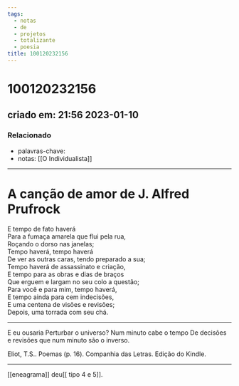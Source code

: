 ```yaml
---
tags:
  - notas
  - de
  - projetos
  - totalizante
  - poesia
title: 100120232156
---
```


# 100120232156

## criado em: 21:56 2023-01-10

### Relacionado

- palavras-chave: 
- notas: [[O Individualista]]
---

# A canção de amor de J. Alfred Prufrock

E tempo de fato haverá  
Para a fumaça amarela que flui pela rua,  
Roçando o dorso nas janelas;  
Tempo haverá, tempo haverá  
De ver as outras caras, tendo preparado a sua;  
Tempo haverá de assassinato e criação,  
E tempo para as obras e dias de braços  
Que erguem e largam no seu colo a questão;  
Para você e para mim, tempo haverá,  
E tempo ainda para cem indecisões,  
E uma centena de visões e revisões;  
Depois, uma torrada com seu chá.

---

E eu ousaria Perturbar o universo? Num minuto cabe o tempo De decisões e revisões que num minuto são o inverso.

Eliot, T.S.. Poemas (p. 16). Companhia das Letras. Edição do Kindle. 

---

[[eneagrama]] deu[[ tipo 4 e 5]].
